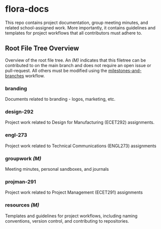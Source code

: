 # flora-docs

This repo contains project documentation, group meeting minutes, and related school-assigned work. More importantly, it contains guidelines and templates for project workflows that all contributors must adhere to.

## Root File Tree Overview

Overview of the root file tree. An *(M)* indicates that this filetree can be contributed to on the main branch and does not require an open issue or pull-request. All others must be modified using the [milestones-and-branches](resources/workflows/git/milestones-and-branches.md) workflow.

### branding
Documents related to branding - logos, marketing, etc.

### design-292
Project work related to Design for Manufacturing (ECET292) assignments.

### engl-273
Project work related to Technical Communications (ENGL273) assignments

### groupwork *(M)*
Meeting minutes, personal sandboxes, and journals

### projman-291
Project work related to Project Management (ECET291) assignments

### resources *(M)*
Templates and guidelines for project workflows, including naming conventions, version control, and contributing to repositories.
